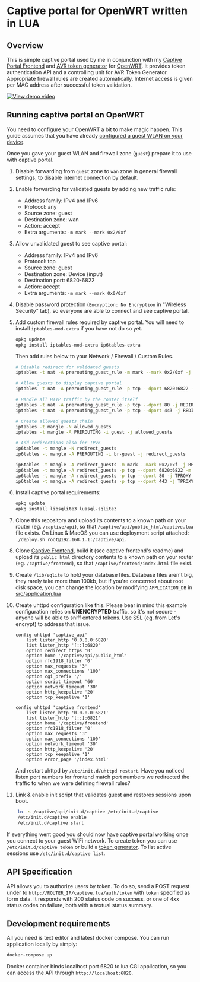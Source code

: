 # Captive portal for OpenWRT written in LUA

## Overview
This is simple captive portal used by me in conjunction with my [Captive Portal Frontend](https://github.com/pamelus/captive-frontend)
and [AVR token generator](https://github.com/pamelus/avr-token-generator) for [OpenWRT](http://openwrt.org/). It provides
token authentication API and a controlling unit for AVR Token Generator. Appropriate firewall rules are created automatically.
Internet access is given per MAC address after successful token validation.

[![View demo video](https://img.youtube.com/vi/p0FRlCpmJHw/0.jpg)](https://www.youtube.com/watch?v=p0FRlCpmJHw)

## Running captive portal on OpenWRT
You need to configure your OpenWRT a bit to make magic happen. This guide assumes that you have already
[configured a guest WLAN on your device](https://wiki.openwrt.org/doc/recipes/guest-wlan-webinterface).

Once you gave your guest WLAN and firewall zone (`guest`) prepare it to use with captive portal.

1. Disable forwarding from `guest` zone to `wan` zone in general firewall settings, to disable internet connection by
   default.

2. Enable forwarding for validated guests by adding new traffic rule:
    * Address family: IPv4 and IPv6 
	* Protocol: any
	* Source zone: guest
	* Destination zone: wan
	* Action: accept
	* Extra arguments: `-m mark --mark 0x2/0xf`

3. Allow unvalidated guest to see captive portal:
    * Address family: IPv4 and IPv6
    * Protocol: tcp
    * Source zone: guest
    * Destination zone: Device (input)
    * Destination port: 6820-6822  
    * Action: accept
    * Extra arguments: `-m mark --mark 0x0/0xf`

3. Disable password protection (`Encryption: No Encryption` in "Wireless Security" tab), so everyone are able to
   connect and see captive portal.

4. Add custom firewall rules required by captive portal. You will need to install `iptables-mod-extra` if you have not
   do so yet.
	```bash
	opkg update
	opkg install iptables-mod-extra ip6tables-extra
	```

	Then add rules below to your Network / Firewall / Custom Rules.

	```bash
	# Disable redirect for validated guests
	iptables -t nat -A prerouting_guest_rule -m mark --mark 0x2/0xf -j RETURN

	# Allow guests to display captive portal
	iptables -t nat -A prerouting_guest_rule -p tcp --dport 6820:6822 -m addrtype --dst-type LOCAL -j RETURN

	# Handle all HTTP traffic by the router itself
	iptables -t nat -A prerouting_guest_rule -p tcp --dport 80 -j REDIRECT --to-ports 6821
	iptables -t nat -A prerouting_guest_rule -p tcp --dport 443 -j REDIRECT --to-ports 6821

	# Create allowed guests chain
	iptables -t mangle -N allowed_guests
	iptables -t mangle -A PREROUTING -i guest -j allowed_guests
 
 	# Add redirections also for IPv6
	ip6tables -t mangle -N redirect_guests
	ip6tables -t mangle -A PREROUTING -i br-guest -j redirect_guests
	
	ip6tables -t mangle -A redirect_guests -m mark --mark 0x2/0xf -j RETURN
	ip6tables -t mangle -A redirect_guests -p tcp --dport 6820:6822 -m addrtype --dst-type LOCAL -j RETURN
	ip6tables -t mangle -A redirect_guests -p tcp --dport 80 -j TPROXY --on-port 6821
	ip6tables -t mangle -A redirect_guests -p tcp --dport 443 -j TPROXY --on-port 6821
	```

5. Install captive portal requirements:

    ```bash
    opkg update
    opkg install libsqlite3 luasql-sqlite3
    ```
   
6. Clone this repository and upload its contents to a known path on your router (eg. `/captive/api`), so that `/captive/api/public_html/captive.lua`
   file exists. On Linux & MacOS you can use deployment script attached: `./deploy.sh root@192.168.1.1:/captive/api`. 
 
7. Clone [Captive Frontend](https://github.com/pamelus/captive-frontend), build it (see captive frontend's readme) and
   upload its `public_html` directory contents to a known path on your router (eg. `/captive/frontend`), so that `/captive/frontend/index.html`
   file exist. 

7. Create `/lib/sqlite` to hold your database files. Database files aren't big, they rarely take more than 100kb, but
   if you're concerned about root disk space, you can change the location by modifying `APPLICATION_DB` in 
   [src/application.lua](src/application.lua)

8. Create uhttpd configuration like this. Please bear in mind this example configuration relies on **UNENCRYPTED**
   traffic, so it's not secure - anyone will be able to sniff entered tokens. Use SSL (eg. from Let's encrypt) to
   address that issue.
   
	```text
	config uhttpd 'captive_api'
		list listen_http '0.0.0.0:6820'
		list listen_http '[::]:6820'
		option redirect_https '0'
		option home '/captive/api/public_html'
		option rfc1918_filter '0'
		option max_requests '3'
		option max_connections '100'
		option cgi_prefix '/'
		option script_timeout '60'
		option network_timeout '30'
		option http_keepalive '20'
		option tcp_keepalive '1'
 
    config uhttpd 'captive_frontend'
		list listen_http '0.0.0.0:6821'
		list listen_http '[::]:6821'
		option home '/captive/frontend'
		option rfc1918_filter '0'
		option max_requests '3'
		option max_connections '100'
		option network_timeout '30'
		option http_keepalive '20'
		option tcp_keepalive '1'
		option error_page '/index.html'
	```

	And restart uhttpd by `/etc/init.d/uhttpd restart`. Have you noticed listen port numbers for frontend match port
    numbers we redirected the traffic to when we were defining firewall rules? 

9. Link & enable init script that validates guest and restores sessions upon boot.

```bash
	ln -s /captive/api/init.d/captive /etc/init.d/captive
	/etc/init.d/captive enable
	/etc/init.d/captive start
```

If everything went good you should now have captive portal working once you connect to your guest WiFi network. To create
token you can use `/etc/init.d/captive token` or build a [token generator](https://github.com/pamelus/avr-token-generator).
To list active sessions use `/etc/init.d/captive list`.

## API Specification

API allows you to authorize users by token. To do so, send a POST request under to `http://ROUTER_IP/captive.lua/auth/token`
with `token` specified as form data. It responds with 200 status code on success, or one of 4xx status codes on failure,
both with a textual status summary.

## Development requirements
All you need is text editor and latest docker compose. You can run application locally by simply:
```bash
docker-compose up
```

Docker container binds localhost port 6820 to lua CGI application, so you can access the API through
`http://localhost:6820`.
